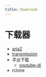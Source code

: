 ```yaml
---
title: Download
---
```


# 下载器

- [aria2](./aria2.md)
- [transmission](./transmission.md)
- 平台下载
  - [youtube-dl](./youtube-dl.md)
- rclone
